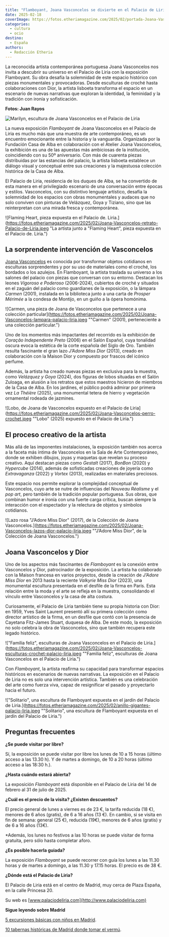 ```yaml
---
title: "Flamboyant, Joana Vasconcelos se divierte en el Palacio de Liria"
date: 2025-02-18
coverImage: https://fotos.etheriamagazine.com/2025/02/portada-Joana-Vasconcelos-Etheria-Magazine.jpg
categories: 
  - cultura
  - ocio
destino: 
  - España
authors: 
  - Redacción Etheria
---
```


La reconocida artista contemporánea portuguesa Joana Vasconcelos nos invita a descubrir 
su universo en el Palacio de Liria con la exposición Flamboyant. Su obra desafía la 
solemnidad de este espacio histórico con piezas monumentales y provocadoras. Desde 
esculturas de croché hasta colaboraciones con Dior, la artista lisboeta transforma el 
espacio en un escenario de nuevas narrativas que exploran la identidad, la feminidad y 
la tradición con ironía y sofisticación. 

**Fotos: Juan Rayos** 

![Marilyn, escultura de Joana Vasconcelos en el Palacio de Liria](https://fotos.etheriamagazine.com/2025/02/Joana-Vasconcelos-zapatos-gigantes-palacio-liria.jpeg "Marilyn (2011), una pieza de la colección de Joana Vasconcelos.")

La nueva exposición _Flamboyant_ de Joana Vasconcelos en el Palacio de Liria es mucho 
más que una muestra de arte contemporáneo, es un encuentro emocionante entre la historia 
y la vanguardia. Organizada por la Fundación Casa de Alba en colaboración con el Atelier 
Joana Vasconcelos, la exhibición es una de las apuestas más ambiciosas de la 
institución, coincidiendo con su 50º aniversario. Con más de cuarenta piezas 
distribuidas por las estancias del palacio, la artista lisboeta establece un diálogo 
visual y conceptual entre sus creaciones y la majestuosa colección histórica de la Casa 
de Alba. 

El Palacio de Liria, residencia de los duques de Alba, se ha convertido de esta manera 
en el privilegiado escenario de una conversación entre épocas y estilos. Vasconcelos, 
con su distintivo lenguaje artístico, desafía la solemnidad de los espacios con obras 
monumentales y audaces que no solo conviven con pinturas de Velázquez, Goya y Tiziano, 
sino que las reinterpretan con una mirada fresca y contemporánea. 

![Flaming Heart, pieza expuesta en el Palacio de. Liria.](https://fotos.etheriamagazine.com/2025/02/Joana-Vasconcelos-retrato-Palacio-de-Liria.jpeg "La artista junto a "Flaming Heart", pieza expuesta en el Palacio de. Liria.")

## La sorprendente intervención de Vasconcelos

[Joana Vasconcelos](https://www.joanavasconcelos.com/pt) es conocida por transformar 
objetos cotidianos en esculturas sorprendentes y por su uso de materiales como el 
croché, los bordados o los azulejos. En Flamboyant, la artista traslada su universo a 
los salones del palacio con piezas que conversan con su entorno. Destacan los leones 
_Vigoroso e Poderoso_ (2006-2024), cubiertos de croché y situados en el zaguán del 
palacio como guardianes de la exposición, o la lámpara _Carmen_ (2001), instalada en la 
biblioteca junto a una carta de _Prosper Mérimée_ a la condesa de Montijo, en un guiño a 
la ópera homónima. 

![Carmen, una pieza de Joana de Vasconcelos que pertenece a una colección particular](https://fotos.etheriamagazine.com/2025/02/Joana-Vasconcelos-lampara-palacio-liria.jpeg ""Carmen" (2001), perteneciente a una colección particular.")

Uno de los momentos más impactantes del recorrido es la exhibición de _Coração 
Independente Preto_ (2006) en el Salón Español, cuya tonalidad oscura evoca la estética 
de la corte española del Siglo de Oro. También resulta fascinante el gran lazo _J’Adore 
Miss Dior_ (2013), creado en colaboración con la Maison Dior y compuesto por frascos del 
icónico perfume. 

Además, la artista ha creado nuevas piezas en exclusiva para la muestra, como _Velázquez 
y Goya_ (2024), dos figuras de lobos situadas en el Salón Zuloaga, en alusión a los 
retratos que estos maestros hicieron de miembros de la Casa de Alba. En los jardines, el 
público podrá admirar por primera vez _La Théière_ (2025), una monumental tetera de 
hierro y vegetación ornamental rodeada de jazmines. 

![Lobo, de Joana de Vasconcelos expuesto en el Palacio de Liria](https://fotos.etheriamagazine.com/2025/02/Joana-Vasconcelos-perro-crochet.jpeg ""Lobo" (2025) expuesto en el Palacio de Liria.")

## El proceso creativo de la artista

Más allá de las imponentes instalaciones, la exposición también nos acerca a la faceta 
más íntima de Vasconcelos en la Sala de Arte Contemporáneo, donde se exhiben dibujos, 
joyas y maquetas que revelan su proceso creativo. Aquí destacan piezas como _Gestalt_ 
(2017), _BonBon_ (2020) y _Hypercube_ (2014), además de sofisticadas creaciones de 
joyería como _Extravaganza_ (2022) y _Vortex_ (2013), realizadas en materiales 
preciosos. 

Este espacio nos permite explorar la complejidad conceptual de Vasconcelos, cuyo arte se 
nutre de influencias del _Nouveau Réalisme_ y el _pop art_, pero también de la tradición 
popular portuguesa. Sus obras, que combinan humor e ironía con una fuerte carga crítica, 
buscan siempre la interacción con el espectador y la relectura de objetos y símbolos 
cotidianos. 

![Lazo rosa "J’Adore Miss Dior" (2017), de la Colección de Joana Vasconcelos.](https://fotos.etheriamagazine.com/2025/02/Joana-Vasconcelos-lazos-dior-palacio-liria.jpeg ""J’Adore Miss Dior", de la Colección de Joana Vasconcelos.")

## Joana Vasconcelos y Dior

Uno de los aspectos más fascinantes de _Flamboyant_ es la conexión entre Vasconcelos y 
Dior, patrocinador de la exposición. La artista ha colaborado con la Maison francesa en 
varios proyectos, desde la creación de _J’Adore Miss Dior_ en 2013 hasta la reciente 
_Valkyrie Miss Dior_ (2023), una monumental escultura presentada en el desfile de la 
firma en París. Esta relación entre la moda y el arte se refleja en la muestra, 
consolidando el vínculo entre Vasconcelos y la casa de alta costura. 

Curiosamente, el Palacio de Liria también tiene su propia historia con Dior: en 1959, 
Yves Saint Laurent presentó allí su primera colección como director artístico de la 
firma, en un desfile que contó con la presencia de Cayetana Fitz-James Stuart, duquesa 
de Alba. De este modo, la exposición no solo celebra la obra de Vasconcelos, sino que 
también recupera este legado histórico. 

!["Familia feliz", esculturas de Joana Vasconcelos en el Palacio de Liria.](https://fotos.etheriamagazine.com/2025/02/Joana-Vasconcelos-esculturas-crochet-palacio-liria.jpeg ""Familia feliz", esculturas de Joana Vasconcelos en el Palacio de Liria.")

Con _Flamboyant_, la artista reafirma su capacidad para transformar espacios históricos 
en escenarios de nuevas narrativas. La exposición en el Palacio de Liria no es solo una 
intervención artística. También es una celebración del arte como fuerza viva, capaz de 
resignificar el pasado y proyectarlo hacia el futuro. 

!["Solitario", una escultura de Flamboyant expuesta en el jardín del Palacio de Liria.](https://fotos.etheriamagazine.com/2025/02/anillo-gigantes-palacio-liria.jpeg ""Solitario", una escultura de Flamboyant expuesta en el jardín del Palacio de Liria.")

## Preguntas frecuentes

**¿Se puede visitar por libre?** 

Sí, la exposición se puede visitar por libre los lunes de 10 a 15 horas (último acceso a 
las 13.30 h). Y de martes a domingo, de 10 a 20 horas (último acceso a las 18:30 h.). 

**¿Hasta cuándo estará abierta?** 

La exposición _Flamboyant_ está disponible en el Palacio de Liria del 14 de febrero al 
31 de julio de 2025. 

**¿Cuál es el precio de la visita? ¿Existen descuentos?** 

El precio general de lunes a viernes es de 23 €, la tarifa reducida (18 €), menores de 6 
años (gratis), de 6 a 16 años (13 €). En cambio, si se visita en fin de semana: general 
(25 €), reducida (19€), menores de 6 años (gratis) y de 6 a 16 años (13€). 

\*Además, los lunes no festivos a las 10 horas se puede visitar de forma gratuita, pero 
sólo hasta completar aforo. 

**¿Es posible hacerla guiada?** 

La exposición _Flamboyant_ se puede recorrer con guía los lunes a las 11.30 horas y de 
martes a domingo, a las 11.30 y 17.15 horas. El precio es de 38 €. 

**¿Dónde está el Palacio de Liria?** 

El Palacio de Liria está en el centro de Madrid, muy cerca de Plaza España, en la calle 
Princesa 20. 

Su web es [www.palaciodeliria.com](http://www.palaciodeliria.com) 

**Sigue leyendo sobre Madrid** 

[5 excursiones básicas con niños en 
Madrid](https://etheriamagazine.com/2023/03/24/excursiones-ninos-en-madrid/). 

[10 tabernas históricas de Madrid donde tomar el 
vermú](https://etheriamagazine.com/2022/05/20/tabernas-historicas-de-madrid/).
